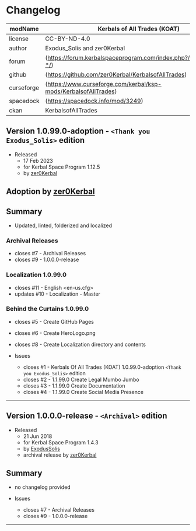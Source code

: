 # Changelog  
  
| modName    | Kerbals of All Trades (KOAT)                                       |
| ---------- | ----------------------------------------------------------------- |
| license    | CC-BY-ND-4.0                                                      |
| author     | Exodus_Solis and zer0Kerbal                                       |
| forum      | (https://forum.kerbalspaceprogram.com/index.php?/topic/212070-*/) |
| github     | (https://github.com/zer0Kerbal/KerbalsofAllTrades)                |
| curseforge | (https://www.curseforge.com/kerbal/ksp-mods/KerbalsofAllTrades)   |
| spacedock  | (https://spacedock.info/mod/3249)                                 |
| ckan       | KerbalsofAllTrades                                                |

## Version 1.0.99.0-adoption - `<Thank you Exodus_Solis>` edition

* Released
  * 17 Feb 2023
  * for Kerbal Space Program 1.12.5
  * by [zer0Kerbal](https://github.com/zer0Kerbal)

## Adoption by [zer0Kerbal](https://github.com/zer0Kerbal)

## Summary

* Updated, linted, folderized and localized

### Archival Releases

* closes #7 - Archival Releases
* closes #9 - 1.0.0.0-release

### Localization 1.0.99.0

* closes #11 - English <en-us.cfg>
* updates #10 - Localization - Master

### Behind the Curtains 1.0.99.0

* closes #5 - Create GitHub Pages
* closes #6 - Create HeroLogo.png
* closes #8 - Create Localization directory and contents

* Issues
  * closes #1 - Kerbals Of All Trades (KOAT) 1.0.99.0-adoption `<Thank you Exodus_Solis>` edition
  * closes #2 - 1.1.99.0 Create Legal Mumbo Jumbo
  * closes #3 - 1.1.99.0 Create Documentation
  * closes #4 - 1.1.99.0 Create Social Media Presence

---

## Version 1.0.0.0-release - `<Archival>` edition

* Released
  * 21 Jun 2018
  * for Kerbal Space Program 1.4.3
  * by [ExodusSolis](https://github.com/ExodusSolis)
  * archival release by [zer0Kerbal](https://github.com/zer0Kerbal)

## Summary

* no changelog provided

* Issues
  * closes #7 - Archival Releases
  * closes #9 - 1.0.0.0-release

---
